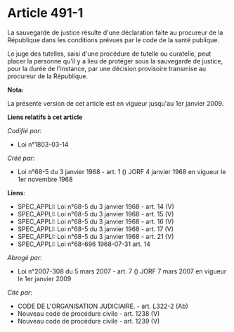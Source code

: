 # Article 491-1

La sauvegarde de justice résulte d'une déclaration faite au procureur de la République dans les conditions prévues par le
code de la santé publique.

Le juge des tutelles, saisi d'une procédure de tutelle ou curatelle, peut placer la personne qu'il y a lieu de protéger sous
la sauvegarde de justice, pour la durée de l'instance, par une décision provisoire transmise au procureur de la République.

**Nota:**

La présente version de cet article est en vigueur jusqu'au 1er janvier 2009.

**Liens relatifs à cet article**

_Codifié par_:

  - Loi n°1803-03-14

_Créé par_:

  - Loi n°68-5 du 3 janvier 1968 - art. 1 () JORF 4 janvier 1968 en vigueur le 1er novembre 1968

**Liens**:

  - SPEC_APPLI: Loi n°68-5 du 3 janvier 1968 - art. 14 (V)
  - SPEC_APPLI: Loi n°68-5 du 3 janvier 1968 - art. 15 (V)
  - SPEC_APPLI: Loi n°68-5 du 3 janvier 1968 - art. 16 (V)
  - SPEC_APPLI: Loi n°68-5 du 3 janvier 1968 - art. 17 (V)
  - SPEC_APPLI: Loi n°68-5 du 3 janvier 1968 - art. 21 (V)
  - SPEC_APPLI: Loi n°68-696 1968-07-31 art. 14

_Abrogé par_:

  - Loi n°2007-308 du 5 mars 2007 - art. 7 () JORF 7 mars 2007 en vigueur le 1er janvier 2009

_Cité par_:

  - CODE DE L'ORGANISATION JUDICIAIRE. - art. L322-2 (Ab)
  - Nouveau code de procédure civile - art. 1238 (V)
  - Nouveau code de procédure civile - art. 1239 (V)
